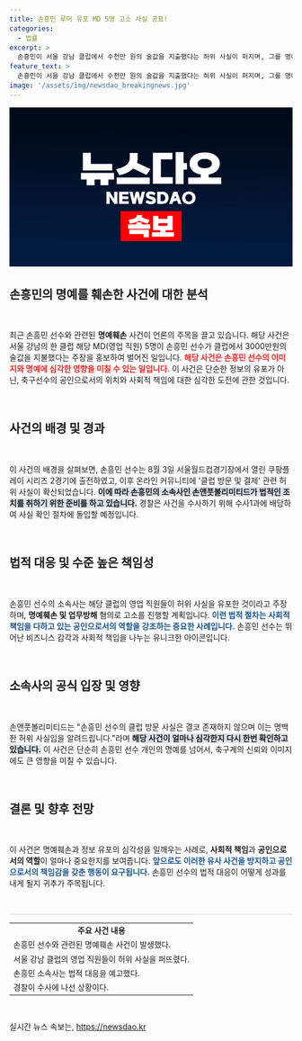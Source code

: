 ```yaml
---
title: 손흥민 루머 유포 MD 5명 고소 사실 공표!
categories:
  - 법률
excerpt: >
  손흥민이 서울 강남 클럽에서 수천만 원의 술값을 지출했다는 허위 사실이 퍼지며, 그를 명예훼손한 영업직원 5명이 고소당했습니다. 진실은 무엇일까요? 경찰 수사에 뜨거운 이목이 쏠리고 있습니다.
feature_text: >
  손흥민이 서울 강남 클럽에서 수천만 원의 술값을 지출했다는 허위 사실이 퍼지며, 그를 명예훼손한 영업직원 5명이 고소당했습니다. 진실은 무엇일까요? 경찰 수사에 뜨거운 이목이 쏠리고 있습니다.
image: '/assets/img/newsdao_breakingnews.jpg'
---
```


<p><img src="/assets/img/newsdao_breakingnews.jpg" alt="firstkoreanews 속보" /></p>

<h2 data-ke-size="size26">손흥민의 명예를 훼손한 사건에 대한 분석</h2>

<p data-ke-size="size16">&nbsp;</p>

<p>최근 손흥민 선수와 관련된 <b>명예훼손</b> 사건이 언론의 주목을 끌고 있습니다. 해당 사건은 서울 강남의 한 클럽 해당 MD(영업 직원) 5명이 손흥민 선수가 클럽에서 3000만원의 술값을 지불했다는 주장을 홍보하여 벌어진 일입니다. <b><span style="color: #ee2323;">해당 사건은 손흥민 선수의 이미지와 명예에 심각한 영향을 미칠 수 있는 일입니다.</span></b> 이 사건은 단순한 정보의 유포가 아닌, 축구선수의 공인으로서의 위치와 사회적 책임에 대한 심각한 도전에 관한 것입니다.</p>

<p data-ke-size="size16">&nbsp;</p>

<h2 data-ke-size="size26">사건의 배경 및 경과</h2>

<p data-ke-size="size16">&nbsp;</p>

<p>이 사건의 배경을 살펴보면, 손흥민 선수는 8월 3일 서울월드컵경기장에서 열린 쿠팡플레이 시리즈 2경기에 출전하였고, 이후 온라인 커뮤니티에 '클럽 방문 및 결제' 관련 허위 사실이 확산되었습니다. <b><span style="background-color: #21538527;">이에 따라 손흥민의 소속사인 손앤풋볼리미티드가 법적인 조치를 취하기 위한 준비를 하고 있습니다.</span></b> 경찰은 사건을 수사하기 위해 수사1과에 배당하여 사실 확인 절차에 돌입할 예정입니다.</p>

<p data-ke-size="size16">&nbsp;</p>

<h2 data-ke-size="size26">법적 대응 및 수준 높은 책임성</h2>

<p data-ke-size="size16">&nbsp;</p>

<p>손흥민 선수의 소속사는 해당 클럽의 영업 직원들이 허위 사실을 유포한 것이라고 주장하며, <b>명예훼손 및 업무방해</b> 혐의로 고소를 진행할 계획입니다. <b><span style="color: #1a5490;">이런 법적 절차는 사회적 책임을 다하고 있는 공인으로서의 역할을 강조하는 중요한 사례입니다.</span></b> 손흥민 선수는 뛰어난 비즈니스 감각과 사회적 책임을 나누는 유니크한 아이콘입니다.</p>

<p data-ke-size="size16">&nbsp;</p>

<h2 data-ke-size="size26">소속사의 공식 입장 및 영향</h2>

<p data-ke-size="size16">&nbsp;</p>

<p>손앤풋볼리미티드는 "손흥민 선수의 클럽 방문 사실은 결코 존재하지 않으며 이는 명백한 허위 사실임을 알려드립니다."라며 <b><span style="background-color: #21538527;">해당 사건이 얼마나 심각한지 다시 한번 확인하고 있습니다.</span></b> 이 사건은 단순히 손흥민 선수 개인의 명예를 넘어서, 축구계의 신뢰와 이미지에도 큰 영향을 미칠 수 있습니다.</p>

<p data-ke-size="size16">&nbsp;</p>

<h2 data-ke-size="size26">결론 및 향후 전망</h2>

<p data-ke-size="size16">&nbsp;</p>

<p>이 사건은 명예훼손과 정보 유포의 심각성을 일깨우는 사례로, <b>사회적 책임</b>과 <b>공인으로서의 역할</b>이 얼마나 중요한지를 보여줍니다. <b><span style="color: #1a5490;">앞으로도 이러한 유사 사건을 방지하고 공인으로서의 책임감을 갖춘 행동이 요구됩니다.</span></b> 손흥민 선수의 법적 대응이 어떻게 성과를 내게 될지 귀추가 주목됩니다.</p>

<p data-ke-size="size16">&nbsp;</p>

<hr style="height: 2px; background-color: #eeeeee; border: none;"/>

<table style="width: 100%; border-collapse: collapse;">
  <tr>
    <td style="text-align: center; height: 17px;"><b>주요 사건 내용</b></td>
  </tr>
  <tr>
    <td>손흥민 선수와 관련된 명예훼손 사건이 발생했다.</td>
  </tr>
  <tr>
    <td>서울 강남 클럽의 영업 직원들이 허위 사실을 퍼뜨렸다.</td>
  </tr>
  <tr>
    <td>손흥민 소속사는 법적 대응을 예고했다.</td>
  </tr>
  <tr>
    <td>경찰이 수사에 나선 상황이다.</td>
  </tr>
</table>

<p data-ke-size="size16">&nbsp;</p>
실시간 뉴스 속보는, <a href="https://newsdao.kr" rel="dofollow">https://newsdao.kr</a>


